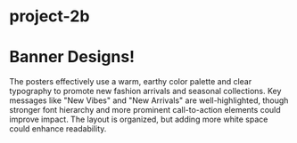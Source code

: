 # project-2b
# Banner Designs!

The posters effectively use a warm, earthy color palette and clear typography to promote new fashion arrivals and seasonal collections. Key messages like "New Vibes" and "New Arrivals" are well-highlighted, though stronger font hierarchy and more prominent call-to-action elements could improve impact. The layout is organized, but adding more white space could enhance readability.
